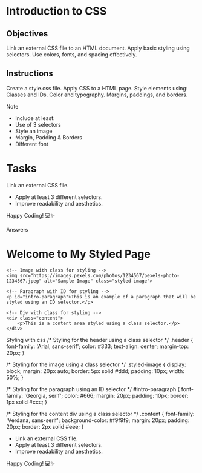 # Introduction to CSS

## Objectives
Link an external CSS file to an HTML document.
Apply basic styling using selectors.
Use colors, fonts, and spacing effectively.

## Instructions

Create a style.css file.
Apply CSS to a HTML page.
Style elements using:
Classes and IDs.
Color and typography.
Margins, paddings, and borders.

>[!NOTE]
>  - Include at least:
>  - Use of 3 selectors
>  - Style an image
>  - Margin, Padding & Borders
>  - Different font

# Tasks
Link an external CSS file.
 - Apply at least 3 different selectors.
 - Improve readability and aesthetics.

Happy Coding! 💻✨




Answers
<!DOCTYPE html>
<html lang="en">
<head>
    <meta charset="UTF-8">
    <meta name="viewport" content="width=device-width, initial-scale=1.0">
    <title>Styled HTML Page</title>
    <link rel="stylesheet" href="style.css">
</head>
<body>
    <h1 class="header">Welcome to My Styled Page</h1>

    <!-- Image with class for styling -->
    <img src="https://images.pexels.com/photos/1234567/pexels-photo-1234567.jpeg" alt="Sample Image" class="styled-image">

    <!-- Paragraph with ID for styling -->
    <p id="intro-paragraph">This is an example of a paragraph that will be styled using an ID selector.</p>

    <!-- Div with class for styling -->
    <div class="content">
        <p>This is a content area styled using a class selector.</p>
    </div>
</body>
</html>


Styling with css
/* Styling for the header using a class selector */
.header {
    font-family: 'Arial, sans-serif';
    color: #333;
    text-align: center;
    margin-top: 20px;
}

/* Styling for the image using a class selector */
.styled-image {
    display: block;
    margin: 20px auto;
    border: 5px solid #ddd;
    padding: 10px;
    width: 50%;
}

/* Styling for the paragraph using an ID selector */
#intro-paragraph {
    font-family: 'Georgia, serif';
    color: #666;
    margin: 20px;
    padding: 10px;
    border: 1px solid #ccc;
}

/* Styling for the content div using a class selector */
.content {
    font-family: 'Verdana, sans-serif';
    background-color: #f9f9f9;
    margin: 20px;
    padding: 20px;
    border: 2px solid #eee;
}
 - Link an external CSS file.
 - Apply at least 3 different selectors.
 - Improve readability and aesthetics.

Happy Coding! 💻✨
